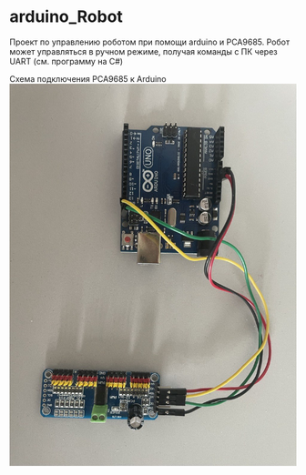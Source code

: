 # arduino_Robot

Проект по управлению роботом при помощи arduino и PCA9685.
Робот может управляться в ручном режиме, получая команды с ПК через UART (см. программу на C#)

Схема подключения PCA9685 к Arduino
![Alt text](img/scheme01.jpg)

